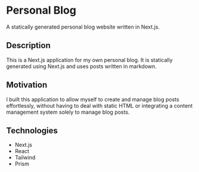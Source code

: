 # Personal Blog

A statically generated personal blog website written in Next.js.

## Description

This is a Next.js application for my own personal blog. It is statically generated using Next.js and uses posts written in markdown.

## Motivation

I built this application to allow myself to create and manage blog posts effortlessly, without having to deal with static HTML or integrating a content management system solely to manage blog posts.

## Technologies

- Next.js
- React
- Tailwind
- Prism
